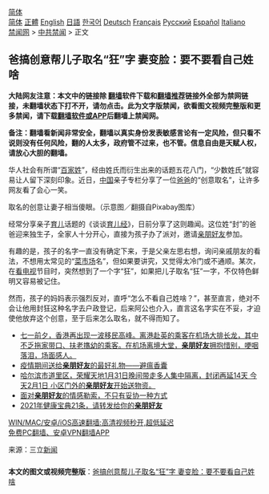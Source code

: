  <!-- 面包屑导航 --> <div class="breadcrumb"><!-- GTranslate: https://gtranslate.io/ -->  <div class="switcher notranslate">  <div class="selected">  <a href="#" onclick="return false;"> 简体</a>  </div>  <div class="option">  <a href="https://www.bannedbook.org" onclick="doGTranslate('zh-CN|zh-CN');jQuery('div.switcher div.selected a').html(jQuery(this).html());return false;" title="简体中文" class="nturl selected"> 简体</a>  <a href="https://www.bannedbook.org/zh-tw/" onclick="doGTranslate('zh-CN|zh-TW');jQuery('div.switcher div.selected a').html(jQuery(this).html());return false;" title="繁體中文" class="nturl"> 正體</a>  <a href="https://www.bannedbook.org/en/" onclick="doGTranslate('zh-CN|en');jQuery('div.switcher div.selected a').html(jQuery(this).html());return false;" title="English" class="nturl"> English</a>  <a href="https://www.bannedbook.org/ja/" onclick="doGTranslate('zh-CN|ja');jQuery('div.switcher div.selected a').html(jQuery(this).html());return false;" title="日本語" class="nturl"> 日語</a>  <a href="https://www.bannedbook.org/ko/" onclick="doGTranslate('zh-CN|ko');jQuery('div.switcher div.selected a').html(jQuery(this).html());return false;" title="한국어" class="nturl"> 한국어</a>  <a href="https://www.bannedbook.org/de/" onclick="doGTranslate('zh-CN|de');jQuery('div.switcher div.selected a').html(jQuery(this).html());return false;" title="Deutsch" class="nturl"> Deutsch</a>  <a href="https://www.bannedbook.org/fr/" onclick="doGTranslate('zh-CN|fr');jQuery('div.switcher div.selected a').html(jQuery(this).html());return false;" title="Français" class="nturl"> Français</a>  <a href="https://www.bannedbook.org/ru/" onclick="doGTranslate('zh-CN|ru');jQuery('div.switcher div.selected a').html(jQuery(this).html());return false;" title="Русский" class="nturl"> Русский</a>  <a href="https://www.bannedbook.org/es/" onclick="doGTranslate('zh-CN|es');jQuery('div.switcher div.selected a').html(jQuery(this).html());return false;" title="Español" class="nturl"> Español</a>  <a href="https://www.bannedbook.org/it/" onclick="doGTranslate('zh-CN|it');jQuery('div.switcher div.selected a').html(jQuery(this).html());return false;" title="Italiano" class="nturl"> Italiano</a>  </div>  </div>      <div class='breadcrumb-sub'><!-- Breadcrumb NavXT 6.3.0 --> <a href="https://www.bannedbook.org/" class="home">禁闻网</a> &gt; <a href="https://www.bannedbook.org/bnews/cbnews/" class="category">中共禁闻</a> &gt; 正文</div></div><h2>爸搞创意帮儿子取名“狂”字 妻变脸：要不要看自己姓啥</h2> <p class="notice"><b>大陆网友注意：本文中的链接除 <a href="https://github.com/bannedbook/fanqiang" >翻墙</a>软件下载和<a href="https://github.com/killgcd/justmysocks/blob/master/README.md">翻墙推荐</a>链接外全部为禁网链接，未翻墙状态下打不开，请勿点击。此为文字版禁闻，欲看图文视频完整版和更多禁闻，请下载<a href="https://github.com/bannedbook/fanqiang">翻墙软件或APP</a>后翻墙上禁闻网。</p><p>备注：翻墙看新闻非常安全，翻墙以真实身份发表敏感言论有一定风险，但只看不说则没有任何风险，翻的人太多，政府管不过来，也不管。信息自由是天赋人权，请放心大胆的翻墙。</b></p>  <div class="entry"> <p>华人社会有所谓“<a href="https://www.bannedbook.org/bnews/tag/%E7%99%BE%E5%AE%B6%E5%A7%93/" class="st_tag internal_tag" rel="tag" title="标签 百家姓 下的日志">百家姓</a>”，经由姓氏而衍生出来的话题五花八门，“少数姓氏”就容易让人留下深刻印象。近日，<span class='wp_keywordlink_affiliate'><a href="https://www.bannedbook.org/" title="中国" target="_blank">中国</a></span>亲子专栏分享了一位<a href="https://www.bannedbook.org/bnews/tag/%e7%88%b8%e7%88%b8/" class="st_tag internal_tag" rel="tag" title="标签 爸爸 下的日志">爸爸</a>的“创意取名”，让许多网友看了会心一笑。</p> <p>取名的创意让妻子相当傻眼。（示意图／翻摄自Pixabay图库）</p>  <p>经常分享亲子<a href="https://www.bannedbook.org/bnews/tag/%E8%82%B2%E5%84%BF/" class="st_tag internal_tag" rel="tag" title="标签 育儿 下的日志">育儿</a>话题的《谈谈<a href="https://www.bannedbook.org/bnews/tag/%E8%82%B2%E5%84%BF%E7%BB%8F/" class="st_tag internal_tag" rel="tag" title="标签 育儿经 下的日志">育儿经</a>》，日前分享了这则趣闻。这位姓“封”的爸爸迎来独生子，全家人十分开心，直接为孩子办了派对，邀请<a href="https://www.bannedbook.org/bnews/tag/%E4%BA%B2%E6%9C%8B%E5%A5%BD%E5%8F%8B/" class="st_tag internal_tag" rel="tag" title="标签 亲朋好友 下的日志">亲朋好友</a>参加。</p> <p>有趣的是，孩子的名字一直没有确定下来，于是父亲左思右想，询问亲戚朋友的看法，不想用太常见的“<a href="https://www.bannedbook.org/bnews/tag/%E8%8F%9C%E5%B8%82%E5%9C%BA/" class="st_tag internal_tag" rel="tag" title="标签 菜市场 下的日志">菜市场</a>名”，但如果要讲究，又觉得太冷门或不通顺。某次，在<a href="https://www.bannedbook.org/bnews/tag/%E7%9C%8B%E7%94%B5%E8%A7%86/" class="st_tag internal_tag" rel="tag" title="标签 看电视 下的日志">看电视</a>节目时，突然想到了一个字“狂”，如果把儿子取名“狂”一字，不仅特色鲜明又容易被记住。</p>  <p>然而，孩子的妈妈表示强烈反对，直呼“怎么不看自己姓啥？”，甚至直言，绝对不会让他用封狂这种名字去户政登记，后来阿公也介入，直言这名字实在不妥，才迫使他放弃这个创意，至于后来怎么取名，就不得而知了。</p> <ul class='op-related-articles' title='相关阅读'> <li><a href='https://www.bannedbook.org/bnews/bannedvideo/20210701/1578131.html' target='_blank'>七一前夕，香港再出现一波移民高峰。离港赴英的乘客在机场大排长龙，其中不乏拖家带口、扶老㩦幼的乘客。在机场离境大堂，<b>亲朋好友</b>拥抱惜别，哽咽落泪，场面感人。</a></li> <li><a href='https://www.bannedbook.org/bnews/comments/20210208/1483686.html' target='_blank'>疫情期间送给<b>亲朋好友</b>的最好礼物——避瘟香囊</a></li> <li><a href='https://www.bannedbook.org/bnews/bannedvideo/20210202/1479539.html' target='_blank'>哈尔滨市道里区，荣耀天地1月31日晚间带走多人集中隔离，封闭再延14天 今天2月1日 小区门外的<b>亲朋好友</b>开始送物资。</a></li> <li><a href='https://www.bannedbook.org/bnews/funmedia/20210116/1468556.html' target='_blank'>面对<b>亲朋好友</b>的情感勒索，不只有妥协一种方式</a></li> <li><a href='https://www.bannedbook.org/bnews/comments/20210102/1459769.html' target='_blank'>2021年健康宝典21条，请转发给你的<b>亲朋好友</b></a></li> </ul> <p class="texttj"> <a href="https://github.com/bannedbook/fanqiang/wiki/V2ray%E6%9C%BA%E5%9C%BA" target="_blank">WIN/MAC/安卓/iOS高速翻墙:高清视频秒开,超低延迟</a><br/> <a href="https://github.com/bannedbook/fanqiang/wiki/%E7%A6%81%E9%97%BB%E7%BD%91%E5%AE%89%E5%8D%93%E7%BF%BB%E5%A2%99%E6%96%B0%E9%97%BBAPP" target="_blank">免费PC翻墙、安卓VPN翻墙APP</a></p> <p> 来源：三立<span class='wp_keywordlink_affiliate'><a href="https://www.bannedbook.org/" title="新闻">新闻</a></span> </p><a name='sharetosocial'></a>  <div style="margin-bottom:5px;padding-bottom:5px;clear:both"> <div id="archive-pix-1" class="banner-ads"> <!-- AuctionX Display platform tag START --> <div id="26318x728x90x621x_ADSLOT2" clicktrack="%%CLICK_URL_ESC%%"></div> <!-- AuctionX Display platform tag END --> </div> <div id="archive-pix-2" class="banner-ads"> <!-- AuctionX Display platform tag START --> <div id="26315x300x250x621x_ADSLOT2" clicktrack="%%CLICK_URL_ESC%%"></div> <!-- AuctionX Display platform tag END --> </div> </div>  <div id="archive-pix-1" class="banner-ads"> <!-- AuctionX Display platform tag START --> <div id="26318x728x90x621x_ADSLOT3" clicktrack="%%CLICK_URL_ESC%%"></div> <!-- AuctionX Display platform tag END --> </div> <div><b>本文的图文或视频完整版</b>：<a href='https://www.bannedbook.org/bnews/cbnews/20210726/1594183.html'>爸搞创意帮儿子取名“狂”字 妻变脸：要不要看自己姓啥</a></div>  </div><!--END ENTRY--> 